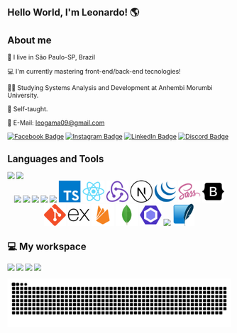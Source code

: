 ## Hello World, I'm Leonardo! 🌎

## About me

🌆 I live in São Paulo-SP, Brazil

💻 I'm currently mastering front-end/back-end tecnologies!

🧗‍♂️ Studying Systems Analysis and Development at Anhembi Morumbi University.

💪 Self-taught.

📧 E-Mail: leogama09@gmail.com

[![Facebook Badge](https://img.shields.io/badge/Facebook-1877F2?style=for-the-badge&logo=facebook&logoColor=white&link=https://www.facebook.com/leonardo.gama.71/)](https://www.facebook.com/leonardo.gama.71/)
[![Instagram Badge](https://img.shields.io/badge/Instagram-E4405F?style=for-the-badge&logo=instagram&logoColor=white&link=https://www.instagram.com/leeo_gama/)](https://www.instagram.com/leeo_gama/)
[![LinkedIn Badge](https://img.shields.io/badge/LinkedIn-0077B5?style=for-the-badge&logo=linkedin&logoColor=white&link=https://www.linkedin.com/in/leonardo-gama-aguiar-88a198126/)](https://www.linkedin.com/in/leonardo-gama-aguiar-88a198126/)
[![Discord Badge](https://img.shields.io/badge/Discord-7289DA?style=for-the-badge&logo=discord&logoColor=white&link=https://discord.com/channels/leogama09#9723)](https://discord.com/channels/leogama09#9723)

## Languages and Tools

<div>
<img height="160em" src="https://github-readme-stats-02.vercel.app/api?username=leogama09&show_icons=true&theme=tokyonight" />
<img height="160em" src="https://github-readme-stats-02.vercel.app/api/top-langs/?username=leogama09&layout=compact&langs_count=3&theme=tokyonight" />
</div>

<div align="center">
<img height="50" src="https://cdn.jsdelivr.net/gh/devicons/devicon/icons/html5/html5-plain.svg" />
<img height="50" src="https://cdn.jsdelivr.net/gh/devicons/devicon/icons/css3/css3-plain.svg" />
<img height="50" src="https://cdn.jsdelivr.net/gh/devicons/devicon/icons/javascript/javascript-plain.svg" />
<img height="50" src="https://cdn.jsdelivr.net/gh/devicons/devicon/icons/vscode/vscode-original.svg" />
<img height="50" src="https://cdn.jsdelivr.net/gh/devicons/devicon/icons/nodejs/nodejs-original.svg" />
<img height="50" src="https://github.com/devicons/devicon/blob/v2.15.1/icons/typescript/typescript-plain.svg" />
<img height="50" src="https://github.com/devicons/devicon/blob/v2.15.1/icons/react/react-original.svg" /> 
<img height="50" src="https://github.com/devicons/devicon/blob/v2.15.1/icons/redux/redux-original.svg" />
<img height="50" src="https://github.com/devicons/devicon/blob/v2.15.1/icons/nextjs/nextjs-line.svg" />
<img height="50" src="https://github.com/devicons/devicon/blob/v2.15.1/icons/jquery/jquery-plain.svg" />
<img height="50" src="https://github.com/devicons/devicon/blob/v2.15.1/icons/sass/sass-original.svg" />
<img height="50" src="https://github.com/devicons/devicon/blob/v2.15.1/icons/bootstrap/bootstrap-plain.svg" />
<img height="50" src="https://github.com/devicons/devicon/blob/v2.15.1/icons/git/git-original.svg" />
<img height="50" src="https://github.com/devicons/devicon/blob/v2.15.1/icons/express/express-original.svg" />
<img height="50" src="https://github.com/devicons/devicon/blob/v2.15.1/icons/firebase/firebase-plain.svg" />
<img height="50" src="https://github.com/devicons/devicon/blob/v2.15.1/icons/mongodb/mongodb-original.svg" />
<img height="50" src="https://github.com/devicons/devicon/blob/v2.15.1/icons/eslint/eslint-original.svg" />
<img height="50" src="https://www.vectorlogo.zone/logos/getpostman/getpostman-icon.svg" />
<img height="50" src="https://github.com/devicons/devicon/blob/v2.15.1/icons/sqlite/sqlite-original.svg" />
</div>


## 💻 My workspace <br>

<div>
<img src="https://img.shields.io/badge/Windows-0078D6?style=for-the-badge&logo=windows&logoColor=white">
<img src="https://img.shields.io/badge/Intel%20Core_i5_10th-0071C5?style=for-the-badge&logo=intel&logoColor=white">
<img src="https://camo.githubusercontent.com/c65b6027e093f1170019309c575123328cd6824d11aa154464aea649f4f71d6c/68747470733a2f2f696d672e736869656c64732e696f2f62616467652f52414d2d313647422d2532333030373143352e7376673f267374796c653d666f722d7468652d6261646765266c6f676f436f6c6f723d7768697465">
<img src="https://img.shields.io/badge/AMD-Radeon_RX_5500-ED1C24?style=for-the-badge&logo=amd&logoColor=white">
</div>

![Snake animation](https://raw.githubusercontent.com/Platane/snk/output/github-contribution-grid-snake.svg)
